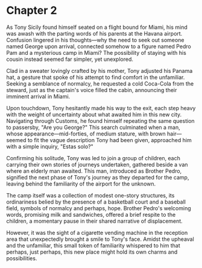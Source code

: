 # Chapter 2
As Tony Sicily found himself seated on a flight bound for Miami, his mind was awash with the parting words of his parents at the Havana airport. Confusion lingered in his thoughts—why the need to seek out someone named George upon arrival, connected somehow to a figure named Pedro Pam and a mysterious camp in Miami? The possibility of staying with his cousin instead seemed far simpler, yet unexplored.

Clad in a sweater lovingly crafted by his mother, Tony adjusted his Panama hat, a gesture that spoke of his attempt to find comfort in the unfamiliar. Seeking a semblance of normalcy, he requested a cold Coca-Cola from the steward, just as the captain's voice filled the cabin, announcing their imminent arrival in Miami.

Upon touchdown, Tony hesitantly made his way to the exit, each step heavy with the weight of uncertainty about what awaited him in this new city. Navigating through Customs, he found himself repeating the same question to passersby, "Are you George?" This search culminated when a man, whose appearance—mid-forties, of medium stature, with brown hair—seemed to fit the vague description Tony had been given, approached him with a simple inquiry, "Estas solo?"

Confirming his solitude, Tony was led to join a group of children, each carrying their own stories of journeys undertaken, gathered beside a van where an elderly man awaited. This man, introduced as Brother Pedro, signified the next phase of Tony's journey as they departed for the camp, leaving behind the familiarity of the airport for the unknown.

The camp itself was a collection of modest one-story structures, its ordinariness belied by the presence of a basketball court and a baseball field, symbols of normalcy and perhaps, hope. Brother Pedro's welcoming words, promising milk and sandwiches, offered a brief respite to the children, a momentary pause in their shared narrative of displacement.

However, it was the sight of a cigarette vending machine in the reception area that unexpectedly brought a smile to Tony's face. Amidst the upheaval and the unfamiliar, this small token of familiarity whispered to him that perhaps, just perhaps, this new place might hold its own charms and possibilities.